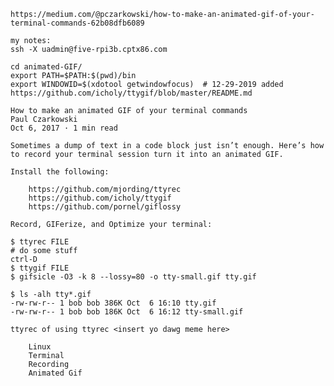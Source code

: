     
    https://medium.com/@pczarkowski/how-to-make-an-animated-gif-of-your-terminal-commands-62b08dfb6089
    
    my notes:
    ssh -X uadmin@five-rpi3b.cptx86.com

    cd animated-GIF/
    export PATH=$PATH:$(pwd)/bin
    export WINDOWID=$(xdotool getwindowfocus)  # 12-29-2019 added https://github.com/icholy/ttygif/blob/master/README.md
    
    How to make an animated GIF of your terminal commands
    Paul Czarkowski
    Oct 6, 2017 · 1 min read
    
    Sometimes a dump of text in a code block just isn’t enough. Here’s how to record your terminal session turn it into an animated GIF.
    
    Install the following:
    
        https://github.com/mjording/ttyrec
        https://github.com/icholy/ttygif
        https://github.com/pornel/giflossy
    
    Record, GIFerize, and Optimize your terminal:
    
    $ ttyrec FILE
    # do some stuff
    ctrl-D
    $ ttygif FILE
    $ gifsicle -O3 -k 8 --lossy=80 -o tty-small.gif tty.gif

    $ ls -alh tty*.gif
    -rw-rw-r-- 1 bob bob 386K Oct  6 16:10 tty.gif
    -rw-rw-r-- 1 bob bob 186K Oct  6 16:12 tty-small.gif
    
    ttyrec of using ttyrec <insert yo dawg meme here>
    
        Linux
        Terminal
        Recording
        Animated Gif
